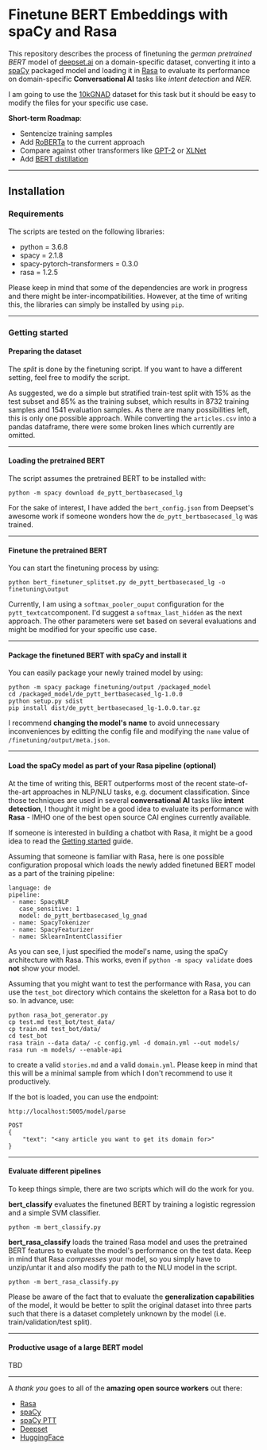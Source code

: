 # Finetune BERT Embeddings with spaCy and Rasa

This repository describes the process of finetuning the *german pretrained BERT* model of [deepset.ai](https://deepset.ai/german-bert)
on a domain-specific dataset, converting it into a [spaCy](https://spacy.io/) packaged model and loading it in [Rasa](https://rasa.com/) to evaluate its
performance on domain-specific **Conversational AI** tasks like *intent detection* and *NER*.


I am going to use the [10kGNAD](https://tblock.github.io/10kGNAD/) dataset for this task but it should be easy to
modify the files for your specific use case.

**Short-term Roadmap**:

* Sentencize training samples
* Add [RoBERTa](https://arxiv.org/abs/1907.11692) to the current approach
* Compare against other transformers like [GPT-2](https://github.com/openai/gpt-2) or [XLNet](https://arxiv.org/abs/1906.08237)
* Add [BERT distillation](http://www.nlp.town/blog/distilling-bert/)
___
## Installation

### Requirements

The scripts are tested on the following libraries:

* python = 3.6.8
* spacy = 2.1.8
* spacy-pytorch-transformers = 0.3.0
* rasa = 1.2.5

Please keep in mind that some of the dependencies are work in progress and there might be inter-incompatibilities. 
However, at the time of writing this, the libraries can simply be installed by using `pip`.
___
### Getting started

#### Preparing the dataset

The *split* is done by the finetuning script. If you want to have a different setting,
feel free to modify the script.

As suggested, we do a simple but stratified train-test split with 15% as the test subset and 85% as the training subset, which results in 8732 training
samples and 1541 evaluation samples. As there are many possibilities left, this is only one
possible approach. While converting the `articles.csv` into a pandas dataframe, there were some broken lines
which currently are omitted.
___
#### Loading the pretrained BERT

The script assumes the pretrained BERT to be installed with:

```
python -m spacy download de_pytt_bertbasecased_lg
```

For the sake of interest, I have added the ``bert_config.json`` from Deepset's awesome work
if someone wonders how the ``de_pytt_bertbasecased_lg`` was trained.
___
#### Finetune the pretrained BERT

You can start the finetuning process by using:

```
python bert_finetuner_splitset.py de_pytt_bertbasecased_lg -o finetuning\output
```

Currently, I am using a ```softmax_pooler_ouput``` configuration for the ``pytt_textcat``component.
I'd suggest a ``softmax_last_hidden`` as the next approach. The other parameters
were set based on several evaluations and might be modified for your specific use case.
___
#### Package the finetuned BERT with spaCy and install it

You can easily package your newly trained model by using:

```
python -m spacy package finetuning/output /packaged_model
cd /packaged_model/de_pytt_bertbasecased_lg-1.0.0
python setup.py sdist
pip install dist/de_pytt_bertbasecased_lg-1.0.0.tar.gz
```

I recommend **changing the model's name** to avoid unnecessary inconveniences
by editting the config file and modifying the ``name`` value of `/finetuning/output/meta.json`.

___
#### Load the spaCy model as part of your Rasa pipeline (optional)

At the time of writing this, BERT outperforms most of the recent state-of-the-art approaches
in NLP/NLU tasks, e.g. document classification. 
Since those techniques are used in several **conversational AI** tasks like **intent detection**, I thought it might be a good idea to evaluate its performance with **Rasa** - IMHO one of the
best open source CAI engines currently available.

If someone is interested in building a chatbot with Rasa, it might be a good idea to read the
[Getting started](https://rasa.com/docs/getting-started/) guide.

Assuming that someone is familiar with Rasa, here is one possible configuration proposal which
loads the newly added finetuned BERT model as a part of the training pipeline:

```
language: de
pipeline: 
 - name: SpacyNLP
   case_sensitive: 1
   model: de_pytt_bertbasecased_lg_gnad
 - name: SpacyTokenizer
 - name: SpacyFeaturizer
 - name: SklearnIntentClassifier
```

As you can see, I just specified the model's name, using the spaCy architecture with
Rasa. This works, even if ``python -m spacy validate`` does **not** show your model.

Assuming that you might want to test the performance with Rasa, you can use the ``test_bot`` directory
which contains the skeletton for a Rasa bot to do so. In advance, use:

```
python rasa_bot_generator.py
cp test.md test_bot/test_data/
cp train.md test_bot/data/
cd test_bot
rasa train --data data/ -c config.yml -d domain.yml --out models/
rasa run -m models/ --enable-api
```

to create a valid ``stories.md`` and a valid ``domain.yml``. Please keep in mind that
this will be a minimal sample from which I don't recommend to use it productively.

If the bot is loaded, you can use the endpoint:

```
http://localhost:5005/model/parse

POST
{
	"text": "<any article you want to get its domain for>"
}

```
___
#### Evaluate different pipelines

To keep things simple, there are two scripts which will do the work for you.

**bert_classify** evaluates the finetuned BERT by training a logistic regression
and a simple SVM classifier.

```
python -m bert_classify.py 
```

**bert_rasa_classify** loads the trained Rasa model and uses the pretrained BERT features to evaluate the
model's performance on the test data. Keep in mind that Rasa *compresses* your model, so you simply
have to unzip/untar it and also modify the path to the NLU model in the script.

```
python -m bert_rasa_classify.py 
```

Please be aware of the fact that to evaluate the **generalization capabilities** of the model,
it would be better to split the original dataset into three parts such that there is a dataset
completely unknown by the model (i.e. train/validation/test split).
___
#### Productive usage of a large BERT model

TBD
___

A *thank you* goes to all of the **amazing open source workers** out there:

* [Rasa](https://github.com/RasaHQ)
* [spaCy](https://github.com/explosion/spaCy)
* [spaCy PTT](https://github.com/explosion/spacy-pytorch-transformers)
* [Deepset](https://deepset.ai/german-bert)
* [HuggingFace](https://github.com/huggingface/pytorch-transformers)
